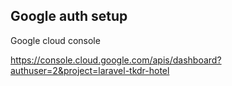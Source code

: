 ## Google auth setup 

Google cloud console

https://console.cloud.google.com/apis/dashboard?authuser=2&project=laravel-tkdr-hotel